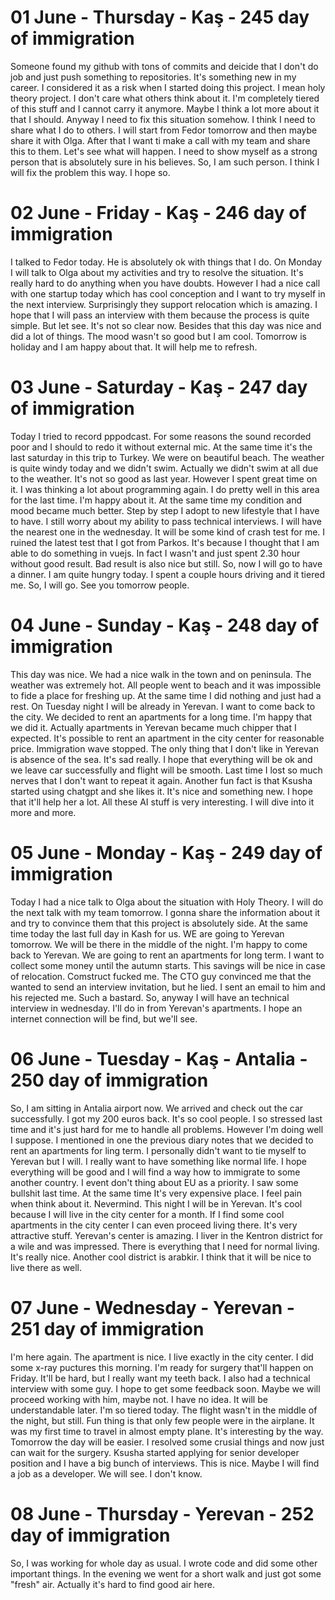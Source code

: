 # 01 June - Thursday - Kaş - 245 day of immigration

Someone found my github with tons of commits and deicide that I don't do job and just push something to repositories. It's something new in my career. I considered it as a risk when I started doing this project. I mean holy theory project. I don't care what others think about it. I'm completely tiered of this stuff and I cannot carry it anymore. Maybe I think a lot more about it that I should. Anyway I need to fix this situation somehow. I think I need to share what I do to others. I will start from Fedor tomorrow and then maybe share it with Olga. After that I want ti make a call with my team and share this to them. Let's see what will happen. I need to show myself as a strong person that is absolutely sure in his believes. So, I am such person. I think I will fix the problem this way. I hope so.

# 02 June - Friday - Kaş - 246 day of immigration

I talked to Fedor today. He is absolutely ok with things that I do. On Monday I will talk to Olga about my activities and try to resolve the situation. It's really hard to do anything when you have doubts. However I had a nice call with one startup today which has cool conception and I want to try myself in the next interview. Surprisingly they support relocation which is amazing. I hope that I will pass an interview with them because the process is quite simple. But let see. It's not so clear now. Besides that this day was nice and did a lot of things. The mood wasn't so good but I am cool. Tomorrow is holiday and I am happy about that. It will help me to refresh.

# 03 June - Saturday - Kaş - 247 day of immigration

Today I tried to record pppodcast. For some reasons the sound recorded poor and I should to redo it without external mic. At the same time it's the last saturday in this trip to Turkey. We were on beautiful beach. The weather is quite windy today and we didn't swim. Actually we didn't swim at all due to the weather. It's not so good as last year. However I spent great time on it. I was thinking a lot about programming again. I do pretty well in this area for the last time. I'm happy about it. At the same time my condition and mood became much better. Step by step I adopt to new lifestyle that I have to have. I still worry about my ability to pass technical interviews. I will have the nearest one in the wednesday. It will be some kind of crash test for me. I ruined the latest test that I got from Parkos. It's because I thought that I am able to do something in vuejs. In fact I wasn't and just spent 2.30 hour without good result. Bad result is also nice but still. So, now I will go to have a dinner. I am quite hungry today. I spent a couple hours driving and it tiered me. So, I will go. See you tomorrow people.

# 04 June - Sunday - Kaş - 248 day of immigration

This day was nice. We had a nice walk in the town and on peninsula. The weather was extremely hot. All people went to beach and it was impossible to fide a place for freshing up. At the same time I did nothing and just had a rest. On Tuesday night I will be already in Yerevan. I want to come back to the city. We decided to rent an apartments for a long time. I'm happy that we did it. Actually apartments in Yerevan became much chipper that I expected. It's possible to rent an apartment in the city center for reasonable price. Immigration wave stopped. The only thing that I don't like in Yerevan is absence of the sea. It's sad really. I hope that everything will be ok and we leave car successfully and flight will be smooth. Last time I lost so much nerves that I don't want to repeat it again. Another fun fact is that Ksusha started using chatgpt and she likes it. It's nice and something new. I hope that it'll help her a lot. All these AI stuff is very interesting. I will dive into it more and more.

# 05 June - Monday - Kaş - 249 day of immigration

Today I had a nice talk to Olga about the situation with Holy Theory. I will do the next talk with my team tomorrow. I gonna share the information about it and try to convince them that this project is absolutely side. At the same time today the last full day in Kash for us. WE are going to Yerevan tomorrow. We will be there in the middle of the night. I'm happy to come back to Yerevan. We are going to rent an apartments for long term. I want to collect some money until the autumn starts. This savings will be nice in case of relocation. Comstruct fucked me. The CTO guy convinced me that the wanted to send an interview invitation, but he lied. I sent an email to him and his rejected me. Such a bastard. So, anyway I will have an technical interview in wednesday. I'll do in from Yerevan's apartments. I hope an internet connection will be find, but we'll see. 

# 06 June - Tuesday - Kaş - Antalia - 250 day of immigration

So, I am sitting in Antalia airport now. We arrived and check out the car successfully. I got my 200 euros back. It's so cool people. I so stressed last time and it's just hard for me to handle all problems. However I'm doing well I suppose. I mentioned in one the previous diary notes that we decided to rent an apartments for ling term. I personally didn't want to tie myself to Yerevan but I will. I really want to have something like normal life. I hope everything will be good and I will find a way how to immigrate to some another country. I event don't thing about EU as a priority. I saw some bullshit last time. At the same time It's very expensive place. I feel pain when think about it. Nevermind. This night I will be in Yerevan. It's cool because I will live in the city center for a month. If I find some cool apartments in the city center I can even proceed living there. It's very attractive stuff. Yerevan's center is amazing. I liver in the Kentron district for a wile and was impressed. There is everything that I need for normal living. It's really nice. Another cool district is arabkir. I think that it will be nice to live there as well.

# 07 June - Wednesday - Yerevan - 251 day of immigration

I'm here again. The apartment is nice. I live exactly in the city center. I did some x-ray puctures this morning. I'm ready for surgery that'll happen on Friday. It'll be hard, but I really want my teeth back. I also had a technical interview with some guy. I hope to get some feedback soon. Maybe we will proceed working with him, maybe not. I have no idea. It will be understandable later. I'm so tiered today. The flight wasn't in the middle of the night, but still. Fun thing is that only few people were in the airplane. It was my first time to travel in almost empty plane. It's interesting by the way. Tomorrow the day will be easier. I resolved some crusial things and now just can wait for the surgery. Ksusha started applying for senior developer position and I have a big bunch of interviews. This is nice. Maybe I will find a job as a developer. We will see. I don't know.

# 08 June - Thursday - Yerevan - 252 day of immigration

So, I was working for whole day as usual. I wrote code and did some other important things. In the evening we went for a short walk and just got some "fresh" air. Actually it's hard to find good air here.